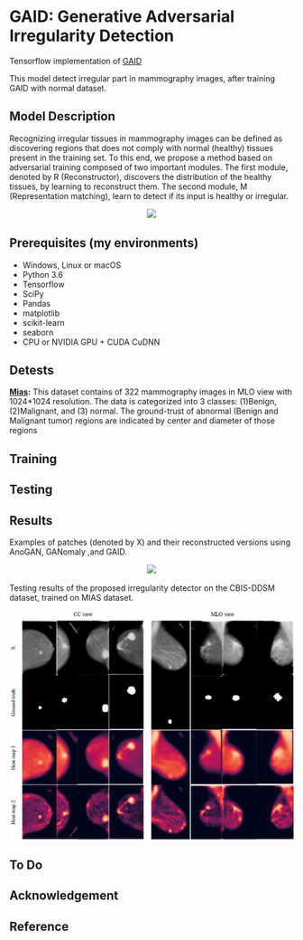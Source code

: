 # GAID: Generative Adversarial Irregularity Detection

Tensorflow implementation of [GAID](https://openreview.net/forum?id=Ske2oyiye4)

This model detect irregular part in mammography images, after training GAID with normal dataset.

## Model Description

Recognizing irregular tissues in mammography images can be defined as discovering regions that does not comply with normal (healthy) tissues present in the training set. To this end, we propose a method based on adversarial training composed of two important modules. The first module, denoted by R (Reconstructor), discovers the distribution of the healthy tissues, by learning to reconstruct them. The second module, M (Representation matching), learn to detect if its input is healthy or irregular.

<p align="center">
  <img src="https://github.com/milad-ahmadi/GAID/blob/master/images/R%2BM.PNG">
</p>


## Prerequisites (my environments)
- Windows, Linux or macOS
- Python 3.6
- Tensorflow 
- SciPy
- Pandas 
- matplotlib
- scikit-learn
- seaborn
- CPU or NVIDIA GPU + CUDA CuDNN

## Detests

**[Mias](http://peipa.essex.ac.uk/info/mias.html):** This dataset contains of 322 mammography images in MLO view with 1024*1024 resolution. The data is categorized into 3 classes: (1)Benign, (2)Malignant, and (3) normal. The ground-trust of abnormal (Benign and Malignant tumor) regions are indicated by center and diameter of those regions

## Training

## Testing

## Results
Examples of patches (denoted by X) and their reconstructed versions using AnoGAN, GANomaly ,and GAID.
<p align="center">
  <img src="https://github.com/milad-ahmadi/GAID/blob/master/images/reconstructed results.PNG">
</p>

Testing results of the proposed irregularity detector on the CBIS-DDSM dataset, trained on MIAS dataset.
<p align="center">
  <img src="https://github.com/milad-ahmadi/GAID/blob/master/images/heat-map results.PNG">
</p>


## To Do

## Acknowledgement

## Reference

